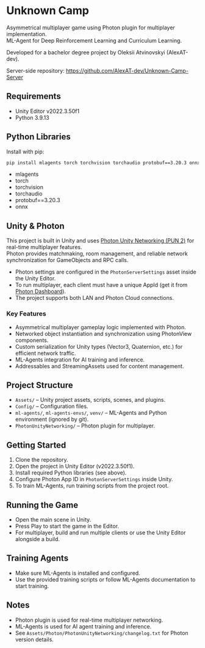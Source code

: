# Unknown Camp

Asymmetrical multiplayer game using Photon plugin for multiplayer implementation.  
ML-Agent for Deep Reinforcement Learning and Curriculum Learning.

Developed for a bachelor degree project by Oleksii Atvinovskyi (AlexAT-dev).

Server-side repository: https://github.com/AlexAT-dev/Unknown-Camp-Server

## Requirements

- Unity Editor v2022.3.50f1
- Python 3.9.13

## Python Libraries

Install with pip:

```sh
pip install mlagents torch torchvision torchaudio protobuf==3.20.3 onnx
```

- mlagents
- torch
- torchvision
- torchaudio
- protobuf==3.20.3
- onnx

## Unity & Photon

This project is built in Unity and uses [Photon Unity Networking (PUN 2)](https://doc.photonengine.com/en-us/pun/v2) for real-time multiplayer features.  
Photon provides matchmaking, room management, and reliable network synchronization for GameObjects and RPC calls.

- Photon settings are configured in the `PhotonServerSettings` asset inside the Unity Editor.
- To run multiplayer, each client must have a unique AppId (get it from [Photon Dashboard](https://dashboard.photonengine.com/)).
- The project supports both LAN and Photon Cloud connections.

### Key Features

- Asymmetrical multiplayer gameplay logic implemented with Photon.
- Networked object instantiation and synchronization using PhotonView components.
- Custom serialization for Unity types (Vector3, Quaternion, etc.) for efficient network traffic.
- ML-Agents integration for AI training and inference.
- Addressables and StreamingAssets used for content management.

## Project Structure

- `Assets/` – Unity project assets, scripts, scenes, and plugins.
- `Config/` – Configuration files.
- `ml-agents/`, `ml-agents-envs/`, `venv/` – ML-Agents and Python environment (ignored by git).
- `PhotonUnityNetworking/` – Photon plugin for multiplayer.

## Getting Started

1. Clone the repository.
2. Open the project in Unity Editor (v2022.3.50f1).
3. Install required Python libraries (see above).
4. Configure Photon App ID in `PhotonServerSettings` inside Unity.
5. To train ML-Agents, run training scripts from the project root.

## Running the Game

- Open the main scene in Unity.
- Press Play to start the game in the Editor.
- For multiplayer, build and run multiple clients or use the Unity Editor alongside a build.

## Training Agents

- Make sure ML-Agents is installed and configured.
- Use the provided training scripts or follow ML-Agents documentation to start training.

## Notes

- Photon plugin is used for real-time multiplayer networking.
- ML-Agents is used for AI agent training and inference.
- See `Assets/Photon/PhotonUnityNetworking/changelog.txt` for Photon version details.
